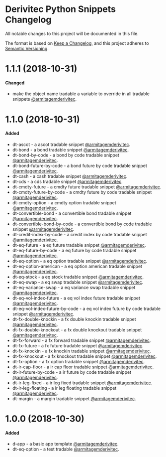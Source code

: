 
# Derivitec Python Snippets Changelog
All notable changes to this project will be documented in this file.

The format is based on [Keep a Changelog](https://keepachangelog.com/en/1.0.0/),
and this project adheres to [Semantic Versioning](https://semver.org/spec/v2.0.0.html).

# 1.1.1 (2018-10-31)
#### Changed
- make the object name tradable a variable to override in all tradable snippets [@armitagemderivitec](https://github.com/armitagemderivitec).

# 1.1.0 (2018-10-31)
#### Added
- dt-ascot - a ascot tradable snippet [@armitagemderivitec](https://github.com/armitagemderivitec).
- dt-bond - a bond tradable snippet [@armitagemderivitec](https://github.com/armitagemderivitec).
- dt-bond-by-code - a bond by code tradable snippet [@armitagemderivitec](https://github.com/armitagemderivitec).
- dt-bond-future-by-code - a bond future by code tradable snippet [@armitagemderivitec](https://github.com/armitagemderivitec).
- dt-cash - a cash tradable snippet [@armitagemderivitec](https://github.com/armitagemderivitec).
- dt-cds - a cds tradable snippet [@armitagemderivitec](https://github.com/armitagemderivitec).
- dt-cmdty-future - a cmdty future tradable snippet [@armitagemderivitec](https://github.com/armitagemderivitec).
- dt-cmdty-future-by-code - a cmdty future by code tradable snippet [@armitagemderivitec](https://github.com/armitagemderivitec).
- dt-cmdty-option - a cmdty option tradable snippet [@armitagemderivitec](https://github.com/armitagemderivitec).
- dt-convertible-bond - a convertible bond tradable snippet [@armitagemderivitec](https://github.com/armitagemderivitec).
- dt-convertible-bond-by-code - a convertible bond by code tradable snippet [@armitagemderivitec](https://github.com/armitagemderivitec).
- dt-credit-index-by-code - a credit index by code tradable snippet [@armitagemderivitec](https://github.com/armitagemderivitec).
- dt-eq-future - a eq future tradable snippet [@armitagemderivitec](https://github.com/armitagemderivitec).
- dt-eq-future-by-code - a eq future by code tradable snippet [@armitagemderivitec](https://github.com/armitagemderivitec).
- dt-eq-option - a eq option tradable snippet [@armitagemderivitec](https://github.com/armitagemderivitec).
- dt-eq-option-american - a eq option american tradable snippet [@armitagemderivitec](https://github.com/armitagemderivitec).
- dt-eq-stock - a eq stock tradable snippet [@armitagemderivitec](https://github.com/armitagemderivitec).
- dt-eq-swap - a eq swap tradable snippet [@armitagemderivitec](https://github.com/armitagemderivitec).
- dt-eq-variance-swap - a eq variance swap tradable snippet [@armitagemderivitec](https://github.com/armitagemderivitec).
- dt-eq-vol-index-future - a eq vol index future tradable snippet [@armitagemderivitec](https://github.com/armitagemderivitec).
- dt-eq-vol-index-future-by-code - a eq vol index future by code tradable snippet [@armitagemderivitec](https://github.com/armitagemderivitec).
- dt-fx-double-knockin - a fx double knockin tradable snippet [@armitagemderivitec](https://github.com/armitagemderivitec).
- dt-fx-double-knockout - a fx double knockout tradable snippet [@armitagemderivitec](https://github.com/armitagemderivitec).
- dt-fx-forward - a fx forward tradable snippet [@armitagemderivitec](https://github.com/armitagemderivitec).
- dt-fx-future - a fx future tradable snippet [@armitagemderivitec](https://github.com/armitagemderivitec).
- dt-fx-knockin - a fx knockin tradable snippet [@armitagemderivitec](https://github.com/armitagemderivitec).
- dt-fx-knockout - a fx knockout tradable snippet [@armitagemderivitec](https://github.com/armitagemderivitec).
- dt-fx-option - a fx option tradable snippet [@armitagemderivitec](https://github.com/armitagemderivitec).
- dt-ir-cap-floor - a ir cap floor tradable snippet [@armitagemderivitec](https://github.com/armitagemderivitec).
- dt-ir-future-by-code - a ir future by code tradable snippet [@armitagemderivitec](https://github.com/armitagemderivitec).
- dt-ir-leg-fixed - a ir leg fixed tradable snippet [@armitagemderivitec](https://github.com/armitagemderivitec).
- dt-ir-leg-floating - a ir leg floating tradable snippet [@armitagemderivitec](https://github.com/armitagemderivitec).
- dt-margin - a margin tradable snippet [@armitagemderivitec](https://github.com/armitagemderivitec).

# 1.0.0 (2018-10-30)
#### Added
- d-app - a basic app template [@armitagemderivitec](https://github.com/armitagemderivitec).
- dt-eq-option - a test tradable [@armitagemderivitec](https://github.com/armitagemderivitec).